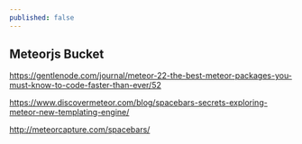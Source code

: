 ```yaml
---
published: false
---
```


## Meteorjs Bucket

https://gentlenode.com/journal/meteor-22-the-best-meteor-packages-you-must-know-to-code-faster-than-ever/52

https://www.discovermeteor.com/blog/spacebars-secrets-exploring-meteor-new-templating-engine/

http://meteorcapture.com/spacebars/